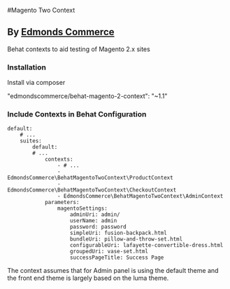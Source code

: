#Magento Two Context
## By [Edmonds Commerce](https://www.edmondscommerce.co.uk)

Behat contexts to aid testing of Magento 2.x sites

### Installation

Install via composer

"edmondscommerce/behat-magento-2-context": "~1.1"


### Include Contexts in Behat Configuration

```
default:
    # ...
    suites:
        default:
        # ...
            contexts:
                - # ...
                - EdmondsCommerce\BehatMagentoTwoContext\ProductContext
                - EdmondsCommerce\BehatMagentoTwoContext\CheckoutContext
                - EdmondsCommerce\BehatMagentoTwoContext\AdminContext
            parameters:
                magentoSettings:
                    adminUri: admin/
                    userName: admin
                    password: password
                    simpleUri: fusion-backpack.html
                    bundleUri: pillow-and-throw-set.html
                    configurableUri: lafayette-convertible-dress.html
                    groupedUri: vase-set.html
                    successPageTitle: Success Page

```

The context assumes that for Admin panel is using the default theme and the front end theme is largely based on the luma theme.